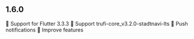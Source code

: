 ## 1.6.0
🎉 Support for Flutter 3.3.3
🎉 Support trufi-core_v3.2.0-stadtnavi-lts
🎉 Push notifications
🎉 Improve features